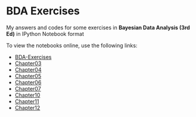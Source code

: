 # BDA Exercises
My answers and codes for some exercises in 
**Bayesian Data Analysis (3rd Ed)**
in IPython Notebook format

To view the notebooks online, use the following links:

* [BDA-Exercises](http://nbviewer.jupyter.org/github/thjashin/BDA-Exercises)
* [Chapter03](http://nbviewer.jupyter.org/github/thjashin/BDA-Exercises/blob/master/bda-chapter03.ipynb)
* [Chapter04](http://nbviewer.jupyter.org/github/thjashin/BDA-Exercises/blob/master/bda-chapter04.ipynb)
* [Chapter05](http://nbviewer.jupyter.org/github/thjashin/BDA-Exercises/blob/master/bda-chapter05.ipynb)
* [Chapter06](http://nbviewer.jupyter.org/github/thjashin/BDA-Exercises/blob/master/bda-chapter06.ipynb)
* [Chapter07](http://nbviewer.jupyter.org/github/thjashin/BDA-Exercises/blob/master/bda-chapter07.ipynb)
* [Chapter10](http://nbviewer.jupyter.org/github/thjashin/BDA-Exercises/blob/master/bda-chapter10.ipynb)
* [Chapter11](http://nbviewer.jupyter.org/github/thjashin/BDA-Exercises/blob/master/bda-chapter11.ipynb)
* [Chapter12](http://nbviewer.jupyter.org/github/thjashin/BDA-Exercises/blob/master/bda-chapter12.ipynb)

